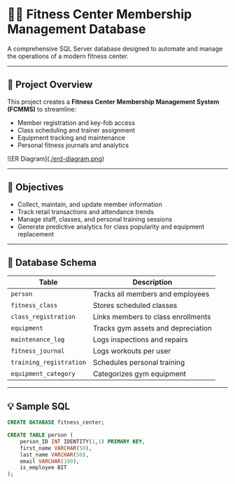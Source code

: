 # 🏋️‍♀️ Fitness Center Membership Management Database

A comprehensive SQL Server database designed to automate and manage the operations of a modern fitness center.

---

## 📘 Project Overview
This project creates a **Fitness Center Membership Management System (FCMMS)** to streamline:
- Member registration and key-fob access
- Class scheduling and trainer assignment
- Equipment tracking and maintenance
- Personal fitness journals and analytics

![ER Diagram](.[/erd-diagram.png](https://<Mariah1919>.github.io/fitness-center-database/erd
))

---

## 🎯 Objectives
- Collect, maintain, and update member information  
- Track retail transactions and attendance trends  
- Manage staff, classes, and personal training sessions  
- Generate predictive analytics for class popularity and equipment replacement

---

## 🧩 Database Schema
| Table | Description |
|-------|--------------|
| `person` | Tracks all members and employees |
| `fitness_class` | Stores scheduled classes |
| `class_registration` | Links members to class enrollments |
| `equipment` | Tracks gym assets and depreciation |
| `maintenance_log` | Logs inspections and repairs |
| `fitness_journal` | Logs workouts per user |
| `training_registration` | Schedules personal training |
| `equipment_category` | Categorizes gym equipment |

---

## 💡 Sample SQL
```sql
CREATE DATABASE fitness_center;

CREATE TABLE person (
    person_ID INT IDENTITY(1,1) PRIMARY KEY,
    first_name VARCHAR(50),
    last_name VARCHAR(50),
    email VARCHAR(100),
    is_employee BIT
);

